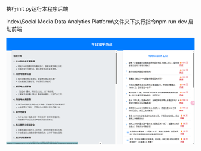 执行init.py运行本程序后端

index\Social Media Data Analytics Platform\文件夹下执行指令npm run dev 启动前端

![1743297081226](image/readme/1743297081226.png)
